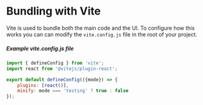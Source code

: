 # Bundling with Vite

Vite is used to bundle both the main code and the UI. To configure how this works you can can modify the `vite.config.js` file in the root of your project.

##### Example vite.config.js file

```js
import { defineConfig } from 'vite';
import react from '@vitejs/plugin-react';

export default defineConfig(({mode}) => {
	plugins: [react()],
    minify: mode === 'testing' ? true : false
});
```
